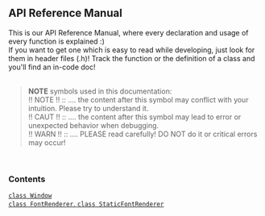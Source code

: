 ## API Reference Manual

This is our API Reference Manual, where every declaration and usage of every function is explained :) <br>
If you want to get one which is easy to read while developing, just look for them in header files (.h)! Track the function or the definition of a class and you'll find an in-code doc!<br><br>

> **NOTE** symbols used in this documentation: <br>
> !! NOTE !! :: .... the content after this symbol may conflict with your intuition. Please try to understand it.<br>
> !! CAUT !! :: .... the content after this symbol may lead to error or unexpected behavior when debugging.<br>
> !! WARN !! :: .... PLEASE read carefully! DO NOT do it or critical errors may occur!

<br>

### Contents
[`class Window`](./window.md)<br>
[`class FontRenderer`, `class StaticFontRenderer`](./fontrenderer.md)<br>
